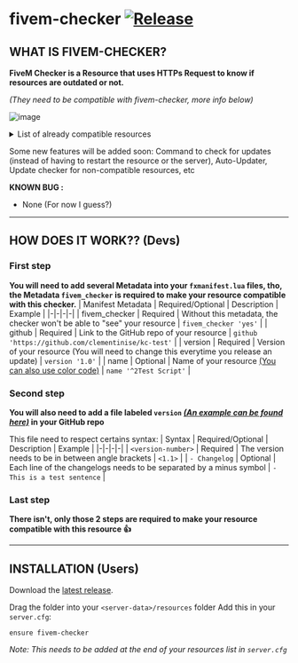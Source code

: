 # fivem-checker [![Release](https://img.shields.io/badge/Release-V%201.0-blue)](https://github.com/clementinise/fivem-checker/releases/latest)

## WHAT IS FIVEM-CHECKER?
**FiveM Checker is a Resource that uses HTTPs Request to know if resources are outdated or not.**

*(They need to be compatible with fivem-checker, more info below)*

![image](https://user-images.githubusercontent.com/35346472/148899380-0f869376-9521-49d5-85a0-bfefc263891a.png)

<details>
  <summary>List of already compatible resources</summary>

  - [kc-test](https://github.com/clementinise/kc-test)
  - [kc-unicorn](https://github.com/clementinise/kc-unicorn)

</details>

Some new features will be added soon:  Command to check for updates (instead of having to restart the resource or the server), Auto-Updater, Update checker for non-compatible resources, etc

**KNOWN BUG :** 
* None (For now I guess?)

---

## HOW DOES IT WORK?? (Devs)

### First step
**You will need to add several Metadata into your `fxmanifest.lua` files, tho, the Metadata `fivem_checker` is required to make your resource compatible with this checker.**
| Manifest Metadata | Required/Optional | Description | Example |
|-|-|-|-|
| fivem_checker | Required | Without this metadata, the checker won't be able to "see" your resource | `fivem_checker 'yes'` |
| github | Required | Link to the GitHub repo of your resource | `github 'https://github.com/clementinise/kc-test'` |
| version | Required | Version of your resource (You will need to change this everytime you release an update) | `version '1.0'` |
| name | Optional | Name of your resource [(You can also use color code)](https://pastebin.com/kQdX2JVy) | `name '^2Test Script'` |

### Second step
**You will also need to add a file labeled `version` [*(An example can be found here)*](https://github.com/clementinise/kc-test/blob/main/version) in your GitHub repo**

This file need to respect certains syntax:
| Syntax | Required/Optional | Description | Example |
|-|-|-|-|
| `<version-number>` | Required | The version needs to be in between angle brackets | `<1.1>` |
| `- Changelog` | Optional | Each line of the changelogs needs to be separated by a minus symbol | `- This is a test sentence` |

### Last step

**There isn't, only those 2 steps are required to make your resource compatible with this resource 👍**

---

## INSTALLATION (Users)
Download the [latest release](https://github.com/clementinise/fivem-checker/releases/latest).

Drag the folder into your `<server-data>/resources` folder
Add this in your `server.cfg`:
```
ensure fivem-checker
```
*Note: This needs to be added at the end of your resources list in ``server.cfg``*
